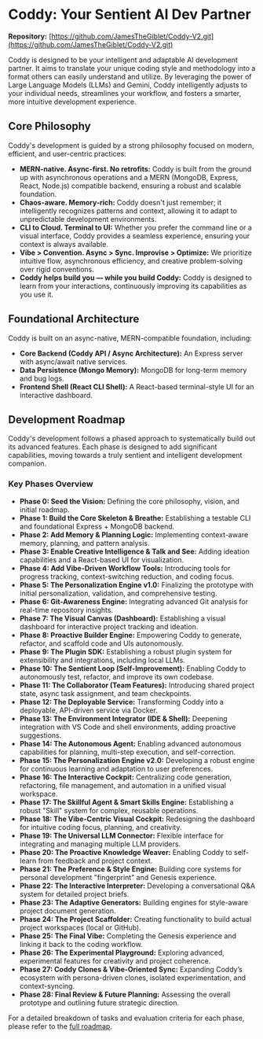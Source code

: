 # Coddy: Your Sentient AI Dev Partner

**Repository:** [https://github.com/JamesTheGiblet/Coddy-V2.git](https://github.com/JamesTheGiblet/Coddy-V2.git)

Coddy is designed to be your intelligent and adaptable AI development partner. It aims to translate your unique coding style and methodology into a format others can easily understand and utilize. By leveraging the power of Large Language Models (LLMs) and Gemini, Coddy intelligently adjusts to your individual needs, streamlines your workflow, and fosters a smarter, more intuitive development experience.

## Core Philosophy

Coddy's development is guided by a strong philosophy focused on modern, efficient, and user-centric practices:

* **MERN-native. Async-first. No retrofits:** Coddy is built from the ground up with asynchronous operations and a MERN (MongoDB, Express, React, Node.js) compatible backend, ensuring a robust and scalable foundation.
* **Chaos-aware. Memory-rich:** Coddy doesn't just remember; it intelligently recognizes patterns and context, allowing it to adapt to unpredictable development environments.
* **CLI to Cloud. Terminal to UI:** Whether you prefer the command line or a visual interface, Coddy provides a seamless experience, ensuring your context is always available.
* **Vibe > Convention. Async > Sync. Improvise > Optimize:** We prioritize intuitive flow, asynchronous efficiency, and creative problem-solving over rigid conventions.
* **Coddy helps build you — while you build Coddy:** Coddy is designed to learn from your interactions, continuously improving its capabilities as you use it.

## Foundational Architecture

Coddy is built on an async-native, MERN-compatible foundation, including:

* **Core Backend (Coddy API / Async Architecture):** An Express server with async/await native services.
* **Data Persistence (Mongo Memory):** MongoDB for long-term memory and bug logs.
* **Frontend Shell (React CLI Shell):** A React-based terminal-style UI for an interactive dashboard.

## Development Roadmap

Coddy's development follows a phased approach to systematically build out its advanced features. Each phase is designed to add significant capabilities, moving towards a truly sentient and intelligent development companion.

### Key Phases Overview

* **Phase 0: Seed the Vision:** Defining the core philosophy, vision, and initial roadmap.
* **Phase 1: Build the Core Skeleton & Breathe:** Establishing a testable CLI and foundational Express + MongoDB backend.
* **Phase 2: Add Memory & Planning Logic:** Implementing context-aware memory, planning, and pattern analysis.
* **Phase 3: Enable Creative Intelligence & Talk and See:** Adding ideation capabilities and a React-based UI for visualization.
* **Phase 4: Add Vibe-Driven Workflow Tools:** Introducing tools for progress tracking, context-switching reduction, and coding focus.
* **Phase 5: The Personalization Engine v1.0:** Finalizing the prototype with initial personalization, validation, and comprehensive testing.
* **Phase 6: Git-Awareness Engine:** Integrating advanced Git analysis for real-time repository insights.
* **Phase 7: The Visual Canvas (Dashboard):** Establishing a visual dashboard for interactive project tracking and ideation.
* **Phase 8: Proactive Builder Engine:** Empowering Coddy to generate, refactor, and scaffold code and UIs autonomously.
* **Phase 9: The Plugin SDK:** Establishing a robust plugin system for extensibility and integrations, including local LLMs.
* **Phase 10: The Sentient Loop (Self-Improvement):** Enabling Coddy to autonomously test, refactor, and improve its own codebase.
* **Phase 11: The Collaborator (Team Features):** Introducing shared project state, async task assignment, and team checkpoints.
* **Phase 12: The Deployable Service:** Transforming Coddy into a deployable, API-driven service via Docker.
* **Phase 13: The Environment Integrator (IDE & Shell):** Deepening integration with VS Code and shell environments, adding proactive suggestions.
* **Phase 14: The Autonomous Agent:** Enabling advanced autonomous capabilities for planning, multi-step execution, and self-correction.
* **Phase 15: The Personalization Engine v2.0:** Developing a robust engine for continuous learning and adaptation to user preferences.
* **Phase 16: The Interactive Cockpit:** Centralizing code generation, refactoring, file management, and automation in a unified visual workspace.
* **Phase 17: The Skillful Agent & Smart Skills Engine:** Establishing a robust "Skill" system for complex, reusable operations.
* **Phase 18: The Vibe-Centric Visual Cockpit:** Redesigning the dashboard for intuitive coding focus, planning, and creativity.
* **Phase 19: The Universal LLM Connector:** Flexible interface for integrating and managing multiple LLM providers.
* **Phase 20: The Proactive Knowledge Weaver:** Enabling Coddy to self-learn from feedback and project context.
* **Phase 21: The Preference & Style Engine:** Building core systems for personal development "fingerprint" and Genesis experience.
* **Phase 22: The Interactive Interpreter:** Developing a conversational Q&A system for detailed project briefs.
* **Phase 23: The Adaptive Generators:** Building engines for style-aware project document generation.
* **Phase 24: The Project Scaffolder:** Creating functionality to build actual project workspaces (local or GitHub).
* **Phase 25: The Final Vibe:** Completing the Genesis experience and linking it back to the coding workflow.
* **Phase 26: The Experimental Playground:** Exploring advanced, experimental features for creativity and project coherence.
* **Phase 27: Coddy Clones & Vibe-Oriented Sync:** Expanding Coddy’s ecosystem with persona-driven clones, isolated experimentation, and context-syncing.
* **Phase 28: Final Review & Future Planning:** Assessing the overall prototype and outlining future strategic direction.

For a detailed breakdown of tasks and evaluation criteria for each phase, please refer to the [full roadmap](Coddy/roadmap.md).

